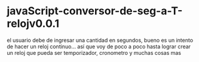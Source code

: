 # javaScript-conversor-de-seg-a-T-relojv0.0.1
el usuario debe de ingresar una cantidad en segundos, bueno es un intento de hacer un reloj continuo... así que voy de poco a poco hasta lograr crear un reloj que pueda ser temporizador, cronometro y muchas cosas mas
